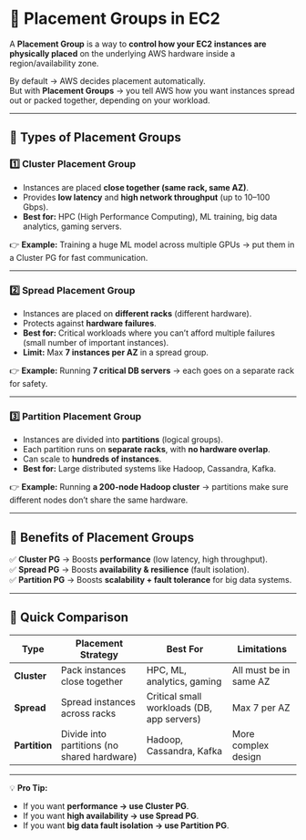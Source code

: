 # 📌 Placement Groups in EC2

A **Placement Group** is a way to **control how your EC2 instances are physically placed** on the underlying AWS hardware inside a region/availability zone.  

By default → AWS decides placement automatically.  
But with **Placement Groups** → you tell AWS how you want instances spread out or packed together, depending on your workload.  

---

## 📌 Types of Placement Groups  

### 1️⃣ Cluster Placement Group  
- Instances are placed **close together (same rack, same AZ)**.  
- Provides **low latency** and **high network throughput** (up to 10–100 Gbps).  
- **Best for:** HPC (High Performance Computing), ML training, big data analytics, gaming servers.  

👉 **Example:** Training a huge ML model across multiple GPUs → put them in a Cluster PG for fast communication.  

---

### 2️⃣ Spread Placement Group  
- Instances are placed on **different racks** (different hardware).  
- Protects against **hardware failures**.  
- **Best for:** Critical workloads where you can’t afford multiple failures (small number of important instances).  
- **Limit:** Max **7 instances per AZ** in a spread group.  

👉 **Example:** Running **7 critical DB servers** → each goes on a separate rack for safety.  

---

### 3️⃣ Partition Placement Group  
- Instances are divided into **partitions** (logical groups).  
- Each partition runs on **separate racks**, with **no hardware overlap**.  
- Can scale to **hundreds of instances**.  
- **Best for:** Large distributed systems like Hadoop, Cassandra, Kafka.  

👉 **Example:** Running **a 200-node Hadoop cluster** → partitions make sure different nodes don’t share the same hardware.  

---

## 📌 Benefits of Placement Groups  
✅ **Cluster PG** → Boosts **performance** (low latency, high throughput).  
✅ **Spread PG** → Boosts **availability & resilience** (fault isolation).  
✅ **Partition PG** → Boosts **scalability + fault tolerance** for big data systems.  

---

## 📌 Quick Comparison  

| Type         | Placement Strategy         | Best For                         | Limitations              |
|--------------|----------------------------|----------------------------------|--------------------------|
| **Cluster**  | Pack instances close together | HPC, ML, analytics, gaming       | All must be in same AZ   |
| **Spread**   | Spread instances across racks | Critical small workloads (DB, app servers) | Max 7 per AZ           |
| **Partition**| Divide into partitions (no shared hardware) | Hadoop, Cassandra, Kafka         | More complex design      |

---

💡 **Pro Tip:**  
- If you want **performance → use Cluster PG**.  
- If you want **high availability → use Spread PG**.  
- If you want **big data fault isolation → use Partition PG**.  
